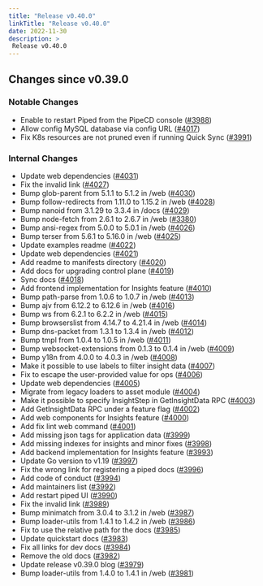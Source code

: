 ```yaml
---
title: "Release v0.40.0"
linkTitle: "Release v0.40.0"
date: 2022-11-30
description: >
 Release v0.40.0
---
```


## Changes since v0.39.0
### Notable Changes

* Enable to restart Piped from the PipeCD console ([#3988](https://github.com/pipe-cd/pipecd/pull/3988))
* Allow config MySQL database via config URL ([#4017](https://github.com/pipe-cd/pipecd/pull/4017))
* Fix K8s resources are not pruned even if running Quick Sync ([#3991](https://github.com/pipe-cd/pipecd/pull/3991))

### Internal Changes

* Update web dependencies ([#4031](https://github.com/pipe-cd/pipecd/pull/4031))
* Fix the invalid link ([#4027](https://github.com/pipe-cd/pipecd/pull/4027))
* Bump glob-parent from 5.1.1 to 5.1.2 in /web ([#4030](https://github.com/pipe-cd/pipecd/pull/4030))
* Bump follow-redirects from 1.11.0 to 1.15.2 in /web ([#4028](https://github.com/pipe-cd/pipecd/pull/4028))
* Bump nanoid from 3.1.29 to 3.3.4 in /docs ([#4029](https://github.com/pipe-cd/pipecd/pull/4029))
* Bump node-fetch from 2.6.1 to 2.6.7 in /web ([#3380](https://github.com/pipe-cd/pipecd/pull/3380))
* Bump ansi-regex from 5.0.0 to 5.0.1 in /web ([#4026](https://github.com/pipe-cd/pipecd/pull/4026))
* Bump terser from 5.6.1 to 5.16.0 in /web ([#4025](https://github.com/pipe-cd/pipecd/pull/4025))
* Update examples readme ([#4022](https://github.com/pipe-cd/pipecd/pull/4022))
* Update web dependencies ([#4021](https://github.com/pipe-cd/pipecd/pull/4021))
* Add readme to manifests directory ([#4020](https://github.com/pipe-cd/pipecd/pull/4020))
* Add docs for upgrading control plane ([#4019](https://github.com/pipe-cd/pipecd/pull/4019))
* Sync docs ([#4018](https://github.com/pipe-cd/pipecd/pull/4018))
* Add frontend implementation for Insights feature ([#4010](https://github.com/pipe-cd/pipecd/pull/4010))
* Bump path-parse from 1.0.6 to 1.0.7 in /web ([#4013](https://github.com/pipe-cd/pipecd/pull/4013))
* Bump ajv from 6.12.2 to 6.12.6 in /web ([#4016](https://github.com/pipe-cd/pipecd/pull/4016))
* Bump ws from 6.2.1 to 6.2.2 in /web ([#4015](https://github.com/pipe-cd/pipecd/pull/4015))
* Bump browserslist from 4.14.7 to 4.21.4 in /web ([#4014](https://github.com/pipe-cd/pipecd/pull/4014))
* Bump dns-packet from 1.3.1 to 1.3.4 in /web ([#4012](https://github.com/pipe-cd/pipecd/pull/4012))
* Bump tmpl from 1.0.4 to 1.0.5 in /web ([#4011](https://github.com/pipe-cd/pipecd/pull/4011))
* Bump websocket-extensions from 0.1.3 to 0.1.4 in /web ([#4009](https://github.com/pipe-cd/pipecd/pull/4009))
* Bump y18n from 4.0.0 to 4.0.3 in /web ([#4008](https://github.com/pipe-cd/pipecd/pull/4008))
* Make it possible to use labels to filter insight data ([#4007](https://github.com/pipe-cd/pipecd/pull/4007))
* Fix to escape the user-provided value for ops ([#4006](https://github.com/pipe-cd/pipecd/pull/4006))
* Update web dependencies ([#4005](https://github.com/pipe-cd/pipecd/pull/4005))
* Migrate from legacy loaders to asset module ([#4004](https://github.com/pipe-cd/pipecd/pull/4004))
* Make it possible to specify InsightStep in GetInsightData RPC ([#4003](https://github.com/pipe-cd/pipecd/pull/4003))
* Add GetInsightData RPC under a feature flag ([#4002](https://github.com/pipe-cd/pipecd/pull/4002))
* Add web components for Insights feature ([#4000](https://github.com/pipe-cd/pipecd/pull/4000))
* Add fix lint web command ([#4001](https://github.com/pipe-cd/pipecd/pull/4001))
* Add missing json tags for application data ([#3999](https://github.com/pipe-cd/pipecd/pull/3999))
* Add missing indexes for insights and minor fixes ([#3998](https://github.com/pipe-cd/pipecd/pull/3998))
* Add backend implementation for Insights feature ([#3993](https://github.com/pipe-cd/pipecd/pull/3993))
* Update Go version to v1.19 ([#3997](https://github.com/pipe-cd/pipecd/pull/3997))
* Fix the wrong link for registering a piped docs ([#3996](https://github.com/pipe-cd/pipecd/pull/3996))
* Add code of conduct ([#3994](https://github.com/pipe-cd/pipecd/pull/3994))
* Add maintainers list ([#3992](https://github.com/pipe-cd/pipecd/pull/3992))
* Add restart piped UI ([#3990](https://github.com/pipe-cd/pipecd/pull/3990))
* Fix the invalid link ([#3989](https://github.com/pipe-cd/pipecd/pull/3989))
* Bump minimatch from 3.0.4 to 3.1.2 in /web ([#3987](https://github.com/pipe-cd/pipecd/pull/3987))
* Bump loader-utils from 1.4.1 to 1.4.2 in /web ([#3986](https://github.com/pipe-cd/pipecd/pull/3986))
* Fix to use the relative path for the docs ([#3985](https://github.com/pipe-cd/pipecd/pull/3985))
* Update quickstart docs ([#3983](https://github.com/pipe-cd/pipecd/pull/3983))
* Fix all links for dev docs ([#3984](https://github.com/pipe-cd/pipecd/pull/3984))
* Remove the old docs ([#3982](https://github.com/pipe-cd/pipecd/pull/3982))
* Update release v0.39.0 blog ([#3979](https://github.com/pipe-cd/pipecd/pull/3979))
* Bump loader-utils from 1.4.0 to 1.4.1 in /web ([#3981](https://github.com/pipe-cd/pipecd/pull/3981))
